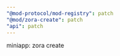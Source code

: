 ```yaml
---
"@mod-protocol/mod-registry": patch
"@mod/zora-create": patch
"api": patch
---
```


miniapp: zora create
